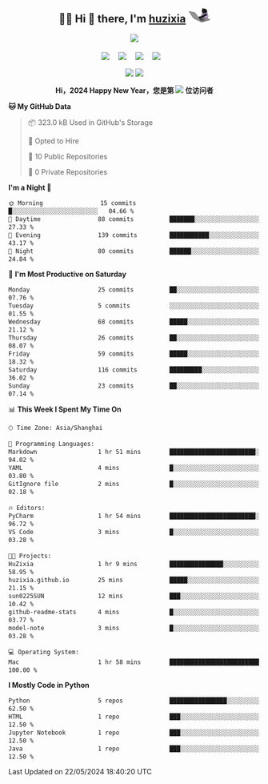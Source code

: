 <div align="center">

## :woman_technologist: Hi 👋 there, I'm [huzixia](https://huzixia.github.io/) <img height="30" src="images/work.gif" />

  <!-- dynamic typing effect 动态打字效果 -->
  <div>
    <a href="https://huzixia.github.io/">
      <img src="https://readme-typing-svg.demolab.com?font=Fira+Code&pause=1000&width=435&lines=console.log(%22Hello%2C%20World%22);胡同学祝您心想事成!&center=true&size=27" />
    </a>
  </div>

  <div>&nbsp;</div>

  <!-- profile logo 个人资料徽标 -->
  <div>
    <a href="https://huzixia.github.io/"><img src="https://img.shields.io/badge/Website-博客-orange" /></a>&emsp;
    <a href="https://www.zhihu.com/people/hu-zi-xia-91"><img src="https://img.shields.io/badge/ZhiHu-知乎-blue" /></a>&emsp;
    <a href="https://twitter.com/zixia80631/"><img src="https://img.shields.io/badge/Twitter-推特-black" /></a>&emsp;
    <a href="https://github.com/HuZixia/Text2Video/assets/38995480/244e64be-3dc4-46bb-8aff-523d8a235a1e"><img src="https://img.shields.io/badge/WeChat-微信-07c160" /></a>&emsp;

  </div>

[//]: # (### Github Stats)

 <p>
   <img src="https://github-readme-stats.vercel.app/api?username=HuZixia&rank_icon=github&theme=react&border_color=61dafb&hide_border=true" />
   <img src="https://github-readme-stats.vercel.app/api/top-langs/?username=HuZixia&hide=c%23,powershell,Mathematica,Ruby,Objective-C,Objective-C%2b%2b,Cuda&title_color=61dafb&text_color=ffffff&icon_color=61dafb&bg_color=20232a&langs_count=8&layout=compact&border_color=61dafb&hide_border=true&size_weight=0.5&count_weight=0.5" />
 </p>

</div>

<div align="center"><b>Hi，2024 Happy New Year，您是第 <img src="https://profile-counter.glitch.me/HuZixia/count.svg"></img> 位访问者</b></div>


[//]: # (*   Github Stats)
[//]: # (![Top Langs]&#40;https://github-readme-stats.vercel.app/api/top-langs/?username=HuZixia\&layout=compact&#41;)
[//]: # (![HuZixia's GitHub stats]&#40;https://github-readme-stats.vercel.app/api?username=HuZixia\&rank_icon=github&theme=tokyonight&#41;)



<!--START_SECTION:waka-->
**🐱 My GitHub Data** 

> 📦 323.0 kB Used in GitHub's Storage 
 > 
> 💼 Opted to Hire
 > 
> 📜 10 Public Repositories 
 > 
> 🔑 0 Private Repositories 
 > 
**I'm a Night 🦉** 

```text
🌞 Morning                15 commits          █░░░░░░░░░░░░░░░░░░░░░░░░   04.66 % 
🌆 Daytime                88 commits          ███████░░░░░░░░░░░░░░░░░░   27.33 % 
🌃 Evening                139 commits         ███████████░░░░░░░░░░░░░░   43.17 % 
🌙 Night                  80 commits          ██████░░░░░░░░░░░░░░░░░░░   24.84 % 
```
📅 **I'm Most Productive on Saturday** 

```text
Monday                   25 commits          ██░░░░░░░░░░░░░░░░░░░░░░░   07.76 % 
Tuesday                  5 commits           ░░░░░░░░░░░░░░░░░░░░░░░░░   01.55 % 
Wednesday                68 commits          █████░░░░░░░░░░░░░░░░░░░░   21.12 % 
Thursday                 26 commits          ██░░░░░░░░░░░░░░░░░░░░░░░   08.07 % 
Friday                   59 commits          █████░░░░░░░░░░░░░░░░░░░░   18.32 % 
Saturday                 116 commits         █████████░░░░░░░░░░░░░░░░   36.02 % 
Sunday                   23 commits          ██░░░░░░░░░░░░░░░░░░░░░░░   07.14 % 
```


📊 **This Week I Spent My Time On** 

```text
🕑︎ Time Zone: Asia/Shanghai

💬 Programming Languages: 
Markdown                 1 hr 51 mins        ████████████████████████░   94.02 % 
YAML                     4 mins              █░░░░░░░░░░░░░░░░░░░░░░░░   03.80 % 
GitIgnore file           2 mins              █░░░░░░░░░░░░░░░░░░░░░░░░   02.18 % 

🔥 Editors: 
PyCharm                  1 hr 54 mins        ████████████████████████░   96.72 % 
VS Code                  3 mins              █░░░░░░░░░░░░░░░░░░░░░░░░   03.28 % 

🐱‍💻 Projects: 
HuZixia                  1 hr 9 mins         ███████████████░░░░░░░░░░   58.95 % 
huzixia.github.io        25 mins             █████░░░░░░░░░░░░░░░░░░░░   21.15 % 
sun0225SUN               12 mins             ███░░░░░░░░░░░░░░░░░░░░░░   10.42 % 
github-readme-stats      4 mins              █░░░░░░░░░░░░░░░░░░░░░░░░   03.77 % 
model-note               3 mins              █░░░░░░░░░░░░░░░░░░░░░░░░   03.28 % 

💻 Operating System: 
Mac                      1 hr 58 mins        █████████████████████████   100.00 % 
```

**I Mostly Code in Python** 

```text
Python                   5 repos             ████████████████░░░░░░░░░   62.50 % 
HTML                     1 repo              ███░░░░░░░░░░░░░░░░░░░░░░   12.50 % 
Jupyter Notebook         1 repo              ███░░░░░░░░░░░░░░░░░░░░░░   12.50 % 
Java                     1 repo              ███░░░░░░░░░░░░░░░░░░░░░░   12.50 % 
```




 Last Updated on 22/05/2024 18:40:20 UTC
<!--END_SECTION:waka-->


<!--
**HuZixia/HuZixia** is a ✨ _special_ ✨ repository because its `README.md` (this file) appears on your GitHub profile.

Here are some ideas to get you started:

- 🔭 I’m currently working on ...
- 🌱 I’m currently learning ...
- 👯 I’m looking to collaborate on ...
- 🤔 I’m looking for help with ...
- 💬 Ask me about ...
- 📫 How to reach me: ...
- 😄 Pronouns: ...
- ⚡ Fun fact: ...
-->
